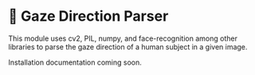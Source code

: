 # 👀 Gaze Direction Parser

This module uses cv2, PIL, numpy, and face-recognition among other libraries to parse the gaze direction of a human subject in a given image.

Installation documentation coming soon.
